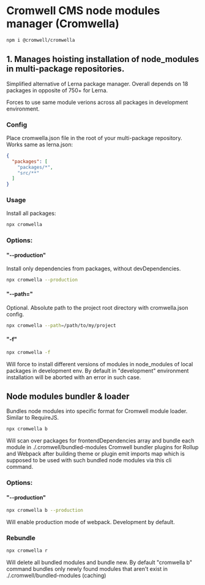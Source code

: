 # Cromwell CMS node modules manager (Cromwella) 

```sh
npm i @cromwell/cromwella
```

## 1. Manages hoisting installation of node_modules in multi-package repositories.

Simplified alternative of Lerna package manager.
Overall depends on 18 packages in opposite of 750+ for Lerna.

Forces to use same module verions across all packages in development environment. 

### Config
Place cromwella.json file in the root of your multi-package repository. Works same as lerna.json:

```json
{
  "packages": [
    "packages/*", 
    "src/**"
  ]
}
```

### Usage

Install all packages:
```sh
npx cromwella
```

### Options:

#### "--production" 
Install only dependencies from packages, without devDependencies.
```sh
npx cromwella --production
```

#### "--path=" 
Optional. Absolute path to the project root directory with cromwella.json config.
```sh
npx cromwella --path=/path/to/my/project
```

#### "-f"
```sh
npx cromwella -f
```
Will force to install different versions of modules in node_modules of local packages in development env. By default in "development" environment installation will be aborted with an error in such case.


## Node modules bundler & loader

Bundles node modules into specific format for Cromwell module loader. Similar to RequireJS.

```sh
npx cromwella b
``` 
Will scan over packages for frontendDependencies array and bundle each module in ./.cromwell/bundled-modules
Cromwell bundler plugins for Rollup and Webpack after building theme or plugin emit imports map which is supposed to be used with such bundled node modules via this cli command.

### Options:

#### "--production" 
```sh
npx cromwella b --production
``` 
Will enable production mode of webpack. Development by default.

### Rebundle
```sh
npx cromwella r
``` 
Will delete all bundled modules and bundle new. 
By default "cromwella b" command bundles only newly found modules that aren't exist in ./.cromwell/bundled-modules (caching)
